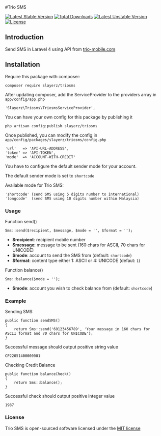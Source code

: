 #Trio SMS

[![Latest Stable Version](https://poser.pugx.org/slayerz/triosms/v/stable.svg)](https://packagist.org/packages/slayerz/triosms)
[![Total Downloads](https://poser.pugx.org/slayerz/triosms/downloads.svg)](https://packagist.org/packages/slayerz/triosms)
[![Latest Unstable Version](https://poser.pugx.org/slayerz/triosms/v/unstable.svg)](https://packagist.org/packages/slayerz/triosms)
[![License](https://poser.pugx.org/slayerz/triosms/license.svg)](https://packagist.org/packages/slayerz/triosms)

## Introduction

Send SMS in Laravel 4 using API from [trio-mobile.com](http://www.trio-mobile.com)

## Installation

Require this package with composer:

	composer require slayerz/triosms

After updating composer, add the ServiceProvider to the providers array in `app/config/app.php`

	'Slayerz\Triosms\TriosmsServiceProvider',

You can have your own config for this package by publishing it

	php artisan config:publish slayerz/triosms

Once published, you can modify the config in `app/config/packages/slayerz/triosms/config.php`

	'url'	=> 'API-URL-ADDRESS',
	'token' => 'API-TOKEN',
	'mode'	=> 'ACCOUNT-WITH-CREDIT'

You have to configure the default sender mode for your account.

The default sender mode is set to `shortcode`

Available mode for Trio SMS:

	'shortcode' (send SMS using 5 digits number to international)
	'longcode'  (send SMS using 10 digits number within Malaysia)

### Usage

Function send()

	Sms::send($recipient, $message, $mode = '', $format = '');

- **$recipient**: recipient mobile number
- **$message**: message to be sent (160 chars for ASCII, 70 chars for UNICODE)
- **$mode**: account to send the SMS from (default: `shortcode`)
- **$format**: content type either 1: ASCII or 4: UNICODE (defaut: `1`)


Function balance()

	Sms::balance($mode = '');

- **$mode**: account you wish to check balance from (default: `shortcode`)

### Example

Sending SMS

	public function sendSMS()
	{
		return Sms::send('60123456789', 'Your message in 160 chars for ASCII format and 70 chars for UNICODE');
	}

Successful message should output positive string value

	CP22051400000001


Checking Credit Balance

	public function balanceCheck()
	{
		return Sms::balance();
	}

Successful check should output positive integer value

	1987

### License

Trio SMS is open-sourced software licensed under the [MIT license](http://opensource.org/licenses/MIT)
